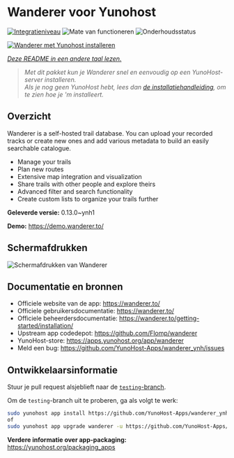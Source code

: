 <!--
NB: Deze README is automatisch gegenereerd door <https://github.com/YunoHost/apps/tree/master/tools/readme_generator>
Hij mag NIET handmatig aangepast worden.
-->

# Wanderer voor Yunohost

[![Integratieniveau](https://apps.yunohost.org/badge/integration/wanderer)](https://ci-apps.yunohost.org/ci/apps/wanderer/)
![Mate van functioneren](https://apps.yunohost.org/badge/state/wanderer)
![Onderhoudsstatus](https://apps.yunohost.org/badge/maintained/wanderer)

[![Wanderer met Yunohost installeren](https://install-app.yunohost.org/install-with-yunohost.svg)](https://install-app.yunohost.org/?app=wanderer)

*[Deze README in een andere taal lezen.](./ALL_README.md)*

> *Met dit pakket kun je Wanderer snel en eenvoudig op een YunoHost-server installeren.*  
> *Als je nog geen YunoHost hebt, lees dan [de installatiehandleiding](https://yunohost.org/install), om te zien hoe je 'm installeert.*

## Overzicht

Wanderer is a self-hosted trail database. You can upload your recorded tracks or create new ones and add various metadata to build an easily searchable catalogue.

- Manage your trails
- Plan new routes
- Extensive map integration and visualization
- Share trails with other people and explore theirs
- Advanced filter and search functionality
- Create custom lists to organize your trails further


**Geleverde versie:** 0.13.0~ynh1

**Demo:** <https://demo.wanderer.to/>

## Schermafdrukken

![Schermafdrukken van Wanderer](./doc/screenshots/wanderer.png)

## Documentatie en bronnen

- Officiele website van de app: <https://wanderer.to/>
- Officiele gebruikersdocumentatie: <https://wanderer.to/>
- Officiele beheerdersdocumentatie: <https://wanderer.to/getting-started/installation/>
- Upstream app codedepot: <https://github.com/Flomp/wanderer>
- YunoHost-store: <https://apps.yunohost.org/app/wanderer>
- Meld een bug: <https://github.com/YunoHost-Apps/wanderer_ynh/issues>

## Ontwikkelaarsinformatie

Stuur je pull request alsjeblieft naar de [`testing`-branch](https://github.com/YunoHost-Apps/wanderer_ynh/tree/testing).

Om de `testing`-branch uit te proberen, ga als volgt te werk:

```bash
sudo yunohost app install https://github.com/YunoHost-Apps/wanderer_ynh/tree/testing --debug
of
sudo yunohost app upgrade wanderer -u https://github.com/YunoHost-Apps/wanderer_ynh/tree/testing --debug
```

**Verdere informatie over app-packaging:** <https://yunohost.org/packaging_apps>
